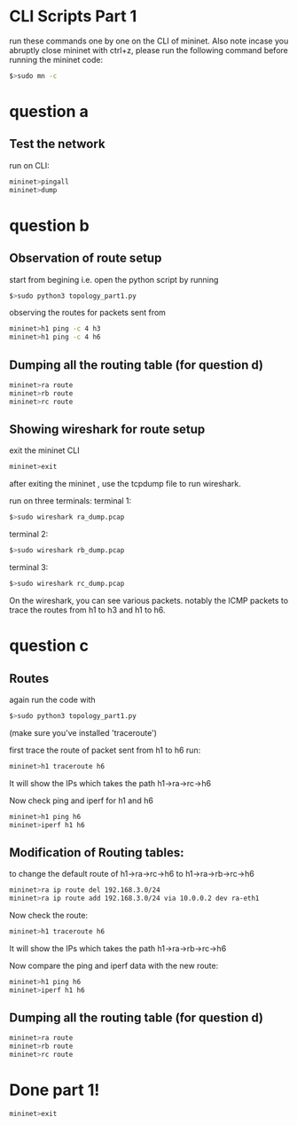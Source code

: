 # CLI Scripts Part 1
run these commands one by one on the CLI of mininet.
Also note incase you abruptly close mininet with ctrl+z,
please run the following command before running the mininet code:
```bash
$>sudo mn -c
```
# question a
## Test the network 

run on CLI: 
```bash
mininet>pingall
mininet>dump
```
# question b
## Observation of route setup
start from begining i.e. open the python script by running 
```bash
$>sudo python3 topology_part1.py
```
observing the routes for packets sent from 
```bash
mininet>h1 ping -c 4 h3 
mininet>h1 ping -c 4 h6
```
## Dumping all the routing table (for question d)
```bash
mininet>ra route
mininet>rb route
mininet>rc route
```
## Showing wireshark for route setup
exit the mininet CLI 
```bash
mininet>exit
```
after exiting the mininet , use the tcpdump file to run wireshark.

run on three terminals: 
terminal 1:
```bash
$>sudo wireshark ra_dump.pcap
```
terminal 2:
```bash
$>sudo wireshark rb_dump.pcap
```
terminal 3:
```bash
$>sudo wireshark rc_dump.pcap
```
On the wireshark, you can see various packets.
notably the ICMP packets to trace the routes from h1 to h3 and h1 to h6.
# question c
## Routes
again run the code with
```bash
$>sudo python3 topology_part1.py
```
(make sure you've installed 'traceroute')

first trace the route of packet sent from h1 to h6
run: 
```bash
mininet>h1 traceroute h6
```
It will show the IPs which takes the path h1->ra->rc->h6

Now check ping and iperf for h1 and h6
```bash
mininet>h1 ping h6
mininet>iperf h1 h6
```


## Modification of Routing tables:
to change the default route of h1->ra->rc->h6 to h1->ra->rb->rc->h6
```bash
mininet>ra ip route del 192.168.3.0/24
mininet>ra ip route add 192.168.3.0/24 via 10.0.0.2 dev ra-eth1
```

Now check the route:
```bash
mininet>h1 traceroute h6
```
It will show the IPs which takes the path h1->ra->rb->rc->h6

Now compare the ping and iperf data with the new route:
```bash
mininet>h1 ping h6
mininet>iperf h1 h6
```

## Dumping all the routing table (for question d)
```bash
mininet>ra route
mininet>rb route
mininet>rc route
```

# Done part 1!
```bash
mininet>exit
```





